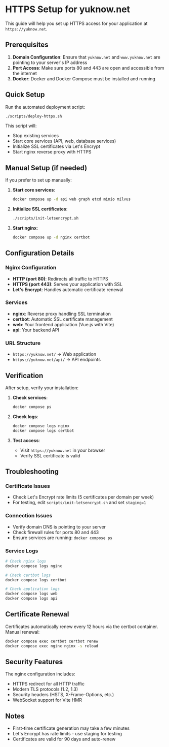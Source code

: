# HTTPS Setup for yuknow.net

This guide will help you set up HTTPS access for your application at `https://yuknow.net`.

## Prerequisites

1. **Domain Configuration**: Ensure that `yuknow.net` and `www.yuknow.net` are pointing to your server's IP address
2. **Port Access**: Make sure ports 80 and 443 are open and accessible from the internet
3. **Docker**: Docker and Docker Compose must be installed and running

## Quick Setup

Run the automated deployment script:

```bash
./scripts/deploy-https.sh
```

This script will:
- Stop existing services
- Start core services (API, web, database services)
- Initialize SSL certificates via Let's Encrypt
- Start nginx reverse proxy with HTTPS

## Manual Setup (if needed)

If you prefer to set up manually:

1. **Start core services**:
   ```bash
   docker compose up -d api web graph etcd minio milvus
   ```

2. **Initialize SSL certificates**:
   ```bash
   ./scripts/init-letsencrypt.sh
   ```

3. **Start nginx**:
   ```bash
   docker compose up -d nginx certbot
   ```

## Configuration Details

### Nginx Configuration
- **HTTP (port 80)**: Redirects all traffic to HTTPS
- **HTTPS (port 443)**: Serves your application with SSL
- **Let's Encrypt**: Handles automatic certificate renewal

### Services
- **nginx**: Reverse proxy handling SSL termination
- **certbot**: Automatic SSL certificate management
- **web**: Your frontend application (Vue.js with Vite)
- **api**: Your backend API

### URL Structure
- `https://yuknow.net/` → Web application
- `https://yuknow.net/api/` → API endpoints

## Verification

After setup, verify your installation:

1. **Check services**:
   ```bash
   docker compose ps
   ```

2. **Check logs**:
   ```bash
   docker compose logs nginx
   docker compose logs certbot
   ```

3. **Test access**:
   - Visit `https://yuknow.net` in your browser
   - Verify SSL certificate is valid

## Troubleshooting

### Certificate Issues
- Check Let's Encrypt rate limits (5 certificates per domain per week)
- For testing, edit `scripts/init-letsencrypt.sh` and set `staging=1`

### Connection Issues
- Verify domain DNS is pointing to your server
- Check firewall rules for ports 80 and 443
- Ensure services are running: `docker compose ps`

### Service Logs
```bash
# Check nginx logs
docker compose logs nginx

# Check certbot logs  
docker compose logs certbot

# Check application logs
docker compose logs web
docker compose logs api
```

## Certificate Renewal

Certificates automatically renew every 12 hours via the certbot container. Manual renewal:

```bash
docker compose exec certbot certbot renew
docker compose exec nginx nginx -s reload
```

## Security Features

The nginx configuration includes:
- HTTPS redirect for all HTTP traffic
- Modern TLS protocols (1.2, 1.3)
- Security headers (HSTS, X-Frame-Options, etc.)
- WebSocket support for Vite HMR

## Notes

- First-time certificate generation may take a few minutes
- Let's Encrypt has rate limits - use staging for testing
- Certificates are valid for 90 days and auto-renew 